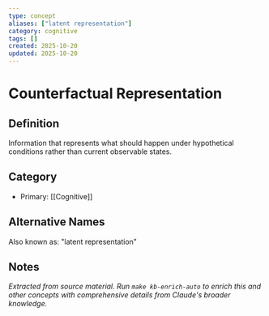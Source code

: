 ```yaml
---
type: concept
aliases: ["latent representation"]
category: cognitive
tags: []
created: 2025-10-20
updated: 2025-10-20
---
```


# Counterfactual Representation

## Definition

Information that represents what should happen under hypothetical conditions rather than current observable states.

## Category

- Primary: [[Cognitive]]

## Alternative Names

Also known as: "latent representation"

## Notes

*Extracted from source material. Run `make kb-enrich-auto` to enrich this and other concepts with comprehensive details from Claude's broader knowledge.*
